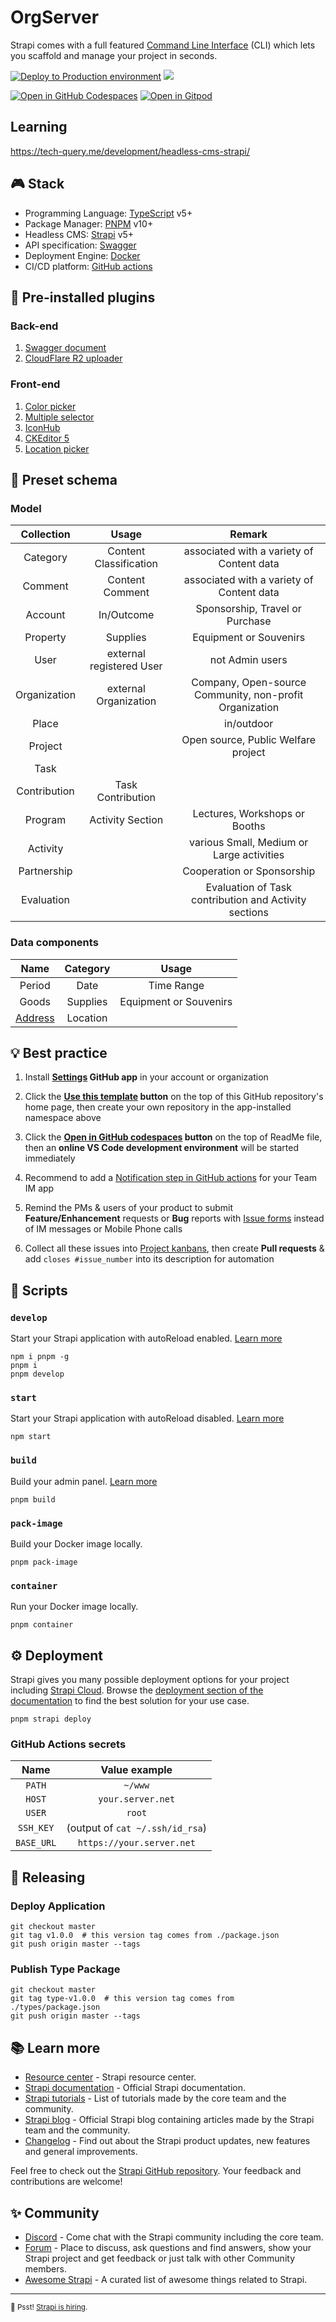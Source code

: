 # OrgServer

Strapi comes with a full featured [Command Line Interface][1] (CLI) which lets you scaffold and manage your project in seconds.

[![Deploy to Production environment](https://github.com/kaiyuanshe/OrgServer/actions/workflows/main.yml/badge.svg)][2]
[![](https://raw.githubusercontent.com/sindresorhus/awesome/main/media/mentioned-badge.svg)][4]

[![Open in GitHub Codespaces](https://github.com/codespaces/badge.svg)][3]
[![Open in Gitpod](https://gitpod.io/button/open-in-gitpod.svg)][4]

## Learning

https://tech-query.me/development/headless-cms-strapi/

## 🎮 Stack

- Programming Language: [TypeScript][5] v5+
- Package Manager: [PNPM][6] v10+
- Headless CMS: [Strapi][7] v5+
- API specification: [Swagger][8]
- Deployment Engine: [Docker][9]
- CI/CD platform: [GitHub actions][10]

## 🔌 Pre-installed plugins

### Back-end

1.  [Swagger document][11]
2.  [CloudFlare R2 uploader][12]

### Front-end

1.  [Color picker][13]
2.  [Multiple selector][14]
3.  [IconHub][15]
4.  [CKEditor 5][16]
5.  [Location picker][17]

## 💾 Preset schema

### Model

|  Collection  |          Usage           |                         Remark                          |
| :----------: | :----------------------: | :-----------------------------------------------------: |
|   Category   |  Content Classification  |        associated with a variety of Content data        |
|   Comment    |     Content Comment      |        associated with a variety of Content data        |
|   Account    |        In/Outcome        |             Sponsorship, Travel or Purchase             |
|   Property   |         Supplies         |                 Equipment or Souvenirs                  |
|     User     | external registered User |                     not Admin users                     |
| Organization |  external Organization   | Company, Open-source Community, non-profit Organization |
|    Place     |                          |                       in/outdoor                        |
|   Project    |                          |           Open source, Public Welfare project           |
|     Task     |                          |                                                         |
| Contribution |    Task Contribution     |                                                         |
|   Program    |     Activity Section     |              Lectures, Workshops or Booths              |
|   Activity   |                          |        various Small, Medium or Large activities        |
| Partnership  |                          |               Cooperation or Sponsorship                |
|  Evaluation  |                          |  Evaluation of Task contribution and Activity sections  |

### Data components

|                      Name                       | Category |         Usage          |
| :---------------------------------------------: | :------: | :--------------------: |
|                     Period                      |   Date   |       Time Range       |
|                      Goods                      | Supplies | Equipment or Souvenirs |
| [Address](src/components/location/address.json) | Location |                        |

## 💡 Best practice

1.  Install **[Settings][18] GitHub app** in your account or organization

2.  Click the **[Use this template][19] button** on the top of this GitHub repository's home page, then create your own repository in the app-installed namespace above

3.  Click the **[Open in GitHub codespaces][20] button** on the top of ReadMe file, then an **online VS Code development environment** will be started immediately

4.  Recommend to add a [Notification step in GitHub actions][21] for your Team IM app

5.  Remind the PMs & users of your product to submit **Feature/Enhancement** requests or **Bug** reports with [Issue forms][22] instead of IM messages or Mobile Phone calls

6.  Collect all these issues into [Project kanbans][23], then create **Pull requests** & add `closes #issue_number` into its description for automation

## 🚀 Scripts

### `develop`

Start your Strapi application with autoReload enabled. [Learn more][24]

```shell
npm i pnpm -g
pnpm i
pnpm develop
```

### `start`

Start your Strapi application with autoReload disabled. [Learn more][25]

```shell
npm start
```

### `build`

Build your admin panel. [Learn more][26]

```shell
pnpm build
```

### `pack-image`

Build your Docker image locally.

```shell
pnpm pack-image
```

### `container`

Run your Docker image locally.

```shell
pnpm container
```

## ⚙️ Deployment

Strapi gives you many possible deployment options for your project including [Strapi Cloud][27]. Browse the [deployment section of the documentation][28] to find the best solution for your use case.

```shell
pnpm strapi deploy
```

### GitHub Actions secrets

|    Name    |          Value example          |
| :--------: | :-----------------------------: |
|   `PATH`   |             `~/www`             |
|   `HOST`   |        `your.server.net`        |
|   `USER`   |             `root`              |
| `SSH_KEY`  | (output of `cat ~/.ssh/id_rsa`) |
| `BASE_URL` |    `https://your.server.net`    |

## 🚀 Releasing

### Deploy Application

```shell
git checkout master
git tag v1.0.0  # this version tag comes from ./package.json
git push origin master --tags
```

### Publish Type Package

```shell
git checkout master
git tag type-v1.0.0  # this version tag comes from ./types/package.json
git push origin master --tags
```

## 📚 Learn more

- [Resource center][29] - Strapi resource center.
- [Strapi documentation][30] - Official Strapi documentation.
- [Strapi tutorials][31] - List of tutorials made by the core team and the community.
- [Strapi blog][32] - Official Strapi blog containing articles made by the Strapi team and the community.
- [Changelog][33] - Find out about the Strapi product updates, new features and general improvements.

Feel free to check out the [Strapi GitHub repository][34]. Your feedback and contributions are welcome!

## ✨ Community

- [Discord][35] - Come chat with the Strapi community including the core team.
- [Forum][36] - Place to discuss, ask questions and find answers, show your Strapi project and get feedback or just talk with other Community members.
- [Awesome Strapi][37] - A curated list of awesome things related to Strapi.

---

<sub>🤫 Psst! [Strapi is hiring][38].</sub>

[1]: https://docs.strapi.io/dev-docs/cli
[2]: https://github.com/kaiyuanshe/OrgServer/actions/workflows/main.yml
[3]: https://codespaces.new/kaiyuanshe/OrgServer
[4]: https://gitpod.io/?autostart=true#https://github.com/kaiyuanshe/OrgServer
[5]: https://www.typescriptlang.org/
[6]: https://pnpm.io/
[7]: https://strapi.io/
[8]: https://swagger.io/
[9]: https://www.docker.com/
[10]: https://github.com/features/actions
[11]: https://github.com/strapi/strapi/tree/develop/packages/plugins/documentation
[12]: https://github.com/trieb-work/strapi-provider-cloudflare-r2
[13]: https://github.com/strapi/strapi/tree/develop/packages/plugins/color-picker
[14]: https://github.com/Zaydme/strapi-plugin-multi-select
[15]: https://github.com/Arshiash80/strapi-plugin-iconhub
[16]: https://github.com/ckeditor/strapi-plugin-ckeditor
[17]: https://github.com/wisnuwiry/strapi-geodata
[18]: https://github.com/apps/settings
[19]: https://github.com/new?template_name=OrgServer&template_owner=kaiyuanshe
[20]: https://codespaces.new/kaiyuanshe/OrgServer
[21]: https://github.com/FreeCodeCamp-Chengdu/FreeCodeCamp-Chengdu.github.io/blob/8df9944449002758f7ec809deeb260ce08182259/.github/workflows/main.yml#L34-L63
[22]: https://github.com/kaiyuanshe/OrgServer/issues/new/choose
[23]: https://github.com/kaiyuanshe/OrgServer/projects
[24]: https://docs.strapi.io/dev-docs/cli#strapi-develop
[25]: https://docs.strapi.io/dev-docs/cli#strapi-start
[26]: https://docs.strapi.io/dev-docs/cli#strapi-build
[27]: https://cloud.strapi.io/
[28]: https://docs.strapi.io/dev-docs/deployment
[29]: https://strapi.io/resource-center
[30]: https://docs.strapi.io/
[31]: https://strapi.io/tutorials
[32]: https://strapi.io/blog
[33]: https://strapi.io/changelog
[34]: https://github.com/strapi/strapi
[35]: https://discord.strapi.io/
[36]: https://forum.strapi.io/
[37]: https://github.com/strapi/awesome-strapi
[38]: https://strapi.io/careers
